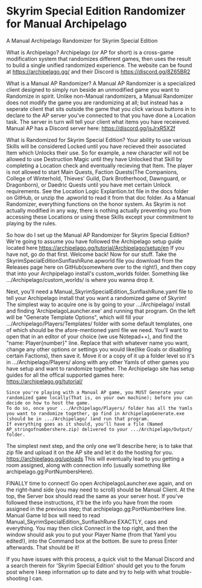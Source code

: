 # Skyrim Special Edition Randomizer for Manual Archipelago
 A Manual Archipelago Randomizer for Skyrim Special Edition

 What is Archipelago?
    Archipelago (or AP for short) is a cross-game modification system that randomizes different games, then uses the result to build a single unified randomized experience.
    The website can be found at https://archipelago.gg/ and their Discord is https://discord.gg/8Z65BR2

What is a Manual AP Randomizer?
    A Manual AP Randomizer is a specialized client designed to simply run beside an unmodified game you want to Randomize in spirit.
    Unlike non-Manual randomizers, a Manual Randomizer does not modify the game you are randomizing at all; but instead has a seperate client that sits outside the game that you click various buttons in to declare to the AP server you've connected to that you have done a Location task. The server in turn will tell your client what items you have receieved.
    Manual AP has a Discord server here: https://discord.gg/jsJrxR5X2f

What is Randomized for Skyrim Special Edition?
    Your ability to use various Skills will be considered Locked until you have recieved their associated Item which Unlocks their use.
        So for example, a new character will not be allowed to use Destruction Magic until they have Unlocked that Skill by completing a Location check and eventually recieving that Item.
    The player is not allowed to start Main Quests, Faction Quests(The Companions, College of Winterhold, Thieves' Guild, Dark Brotherhood, Dawnguard, or Dragonborn), or Daedric Quests until you have met certain Unlock requirements. See the Location Logic Explantion.txt file in the docs folder on GitHub, or unzip the .apworld to read it from that doc folder.
    As a Manual Randomizer, everything functions on the honor system. As Skyrim is not actually modified in any way, there is nothing actually preventing you from accessing these Locations or using these Skills except your commitment to playing by the rules.

So how do I set up the Manual AP Randomizer for Skyrim Special Edition?
    We're going to assume you have followed the Archipelago setup guide located here https://archipelago.gg/tutorial/Archipelago/setup/en
    If you have not, go do that first.
    Welcome back! Now for our stuff.
    Take the SkyrimSpecialEditionSunflashRune.apworld file you download from the Releases page here on GitHub(somewhere over to the right!), and then copy that into your Archpipelago install's custom_worlds folder. Something like .../Archipelago/custom_worlds/ is where you wanna drop it.

   Next, you'll need a Manual_SkyrimSpecialEdition_SunflashRune.yaml file to tell your Archipelago install that you want a randomized game of Skyrim!
    The simplest way to acquire one is by going to your .../Archipelago/ install and finding 'ArchipelagoLauncher.exe' and running that program.
    On the left will be "Generate Template Options", which will fill your .../Archipelago/Players/Templates/ folder with some default templates, one of which should be the afore-mentioned yaml file we need.
    You'll want to open that in an editor of your choice (we use Notepad++), and find the "name: Player{number}" line. Replace that with whatever name you want, change any other options or settings you would like(like Goals or disabling certain Factions), then save it.
    Move it or a copy of it up a folder level so it's in .../Archipelago/Players/ along with any other Yamls of other games you have setup and want to randomize together.
    The Archipelago site has setup guides for all the offical supported games here: https://archipelago.gg/tutorial/

    Since you're playing with a Manual AP game, you MUST Generate your randomized game locally(That is, on your own machine); before you can decide on how to host the game.
    To do so, once your .../Archipelago/Players/ folder has all the Yamls you want to randomize together, go find in ArchipelagoGenerate.exe (should be in .../Archipelago/ )and run that program.
    If everything goes as it should, you'll have a file (Named AP_stringofnumbershere.zip) delivered to your .../Archipelago/Output/ folder.

   The simplest next step, and the only one we'll describe here; is to take that zip file and upload it on the AP site and let it do the hosting for you.
    https://archipelago.gg/uploads
    This will eventually lead to you getting a room assigned, along with connection info (usually something like archipelago.gg:PortNumbersHere).

   FINALLY time to connect!
    Go open ArchipelagoLauncher.exe again, and on the right-hand side (you may need to scroll) should be Manual Client.
    At the top, the Server box should read the same as your server host. If you've followed these instructions, it'll be the info you have from the room assigned in the previous step; that archipelago.gg:PortNumberHere line. 
    Manual Game Id box will need to read Manual_SkyrimSpecialEdition_SunflashRune  EXACTLY, caps and everything.
    You may then click Connect in the top right, and then the window should ask you to put your Player Name (from that Yaml you edited!), into the Command box at the bottom. Be sure to press Enter afterwards.
    That should be it!


   If you have issues with this process, a quick visit to the Manual Discord and a search therein for 'Skyrim Special Edition' should get you to the forum post where I keep information up to date and try to help with what trouble-shooting I can. 
